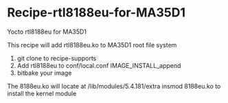 # Recipe-rtl8188eu-for-MA35D1
Yocto rtl8188eu for MA35D1

This recipe will add rtl8188eu.ko to MA35D1 root file system

1. git clone to recipe-supports
2. Add rtl8188eu to conf/local.conf IMAGE_INSTALL_append
3. bitbake your image

The 8188eu.ko will locate at /lib/modules/5.4.181/extra
insmod 8188eu.ko to install the kernel module
